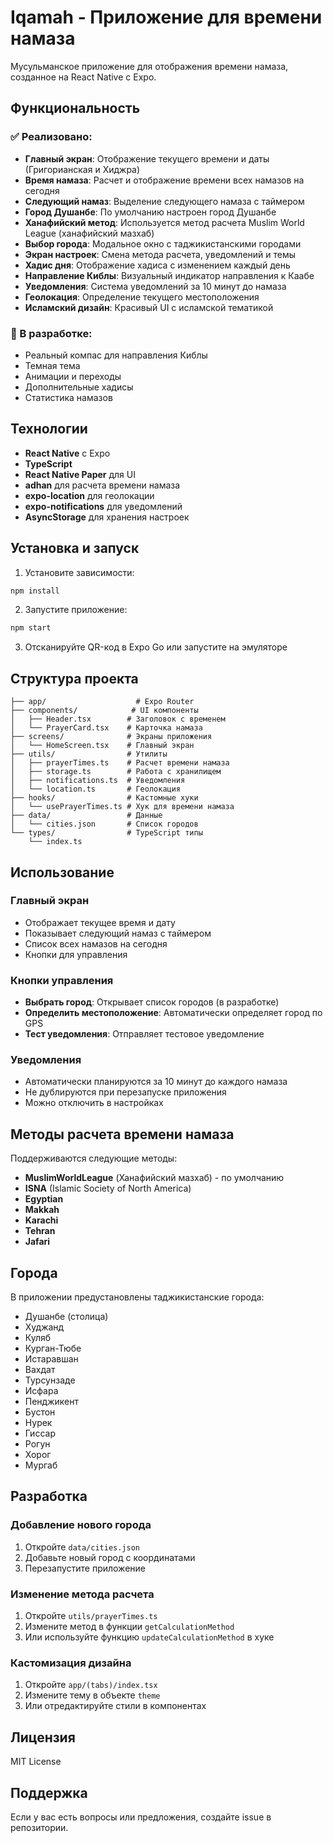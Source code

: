 # Iqamah - Приложение для времени намаза

Мусульманское приложение для отображения времени намаза, созданное на React Native с Expo.

## Функциональность

### ✅ Реализовано:
- **Главный экран**: Отображение текущего времени и даты (Григорианская и Хиджра)
- **Время намаза**: Расчет и отображение времени всех намазов на сегодня
- **Следующий намаз**: Выделение следующего намаза с таймером
- **Город Душанбе**: По умолчанию настроен город Душанбе
- **Ханафийский метод**: Используется метод расчета Muslim World League (ханафийский мазхаб)
- **Выбор города**: Модальное окно с таджикистанскими городами
- **Экран настроек**: Смена метода расчета, уведомлений и темы
- **Хадис дня**: Отображение хадиса с изменением каждый день
- **Направление Киблы**: Визуальный индикатор направления к Каабе
- **Уведомления**: Система уведомлений за 10 минут до намаза
- **Геолокация**: Определение текущего местоположения
- **Исламский дизайн**: Красивый UI с исламской тематикой

### 🔄 В разработке:
- Реальный компас для направления Киблы
- Темная тема
- Анимации и переходы
- Дополнительные хадисы
- Статистика намазов

## Технологии

- **React Native** с Expo
- **TypeScript**
- **React Native Paper** для UI
- **adhan** для расчета времени намаза
- **expo-location** для геолокации
- **expo-notifications** для уведомлений
- **AsyncStorage** для хранения настроек

## Установка и запуск

1. Установите зависимости:
```bash
npm install
```

2. Запустите приложение:
```bash
npm start
```

3. Отсканируйте QR-код в Expo Go или запустите на эмуляторе

## Структура проекта

```
├── app/                    # Expo Router
├── components/            # UI компоненты
│   ├── Header.tsx        # Заголовок с временем
│   └── PrayerCard.tsx    # Карточка намаза
├── screens/              # Экраны приложения
│   └── HomeScreen.tsx    # Главный экран
├── utils/                # Утилиты
│   ├── prayerTimes.ts    # Расчет времени намаза
│   ├── storage.ts        # Работа с хранилищем
│   ├── notifications.ts  # Уведомления
│   └── location.ts       # Геолокация
├── hooks/                # Кастомные хуки
│   └── usePrayerTimes.ts # Хук для времени намаза
├── data/                 # Данные
│   └── cities.json       # Список городов
└── types/                # TypeScript типы
    └── index.ts
```

## Использование

### Главный экран
- Отображает текущее время и дату
- Показывает следующий намаз с таймером
- Список всех намазов на сегодня
- Кнопки для управления

### Кнопки управления
- **Выбрать город**: Открывает список городов (в разработке)
- **Определить местоположение**: Автоматически определяет город по GPS
- **Тест уведомления**: Отправляет тестовое уведомление

### Уведомления
- Автоматически планируются за 10 минут до каждого намаза
- Не дублируются при перезапуске приложения
- Можно отключить в настройках

## Методы расчета времени намаза

Поддерживаются следующие методы:
- **MuslimWorldLeague** (Ханафийский мазхаб) - по умолчанию
- **ISNA** (Islamic Society of North America)
- **Egyptian**
- **Makkah**
- **Karachi**
- **Tehran**
- **Jafari**

## Города

В приложении предустановлены таджикистанские города:
- Душанбе (столица)
- Худжанд
- Куляб
- Курган-Тюбе
- Истаравшан
- Вахдат
- Турсунзаде
- Исфара
- Пенджикент
- Бустон
- Нурек
- Гиссар
- Рогун
- Хорог
- Мургаб

## Разработка

### Добавление нового города
1. Откройте `data/cities.json`
2. Добавьте новый город с координатами
3. Перезапустите приложение

### Изменение метода расчета
1. Откройте `utils/prayerTimes.ts`
2. Измените метод в функции `getCalculationMethod`
3. Или используйте функцию `updateCalculationMethod` в хуке

### Кастомизация дизайна
1. Откройте `app/(tabs)/index.tsx`
2. Измените тему в объекте `theme`
3. Или отредактируйте стили в компонентах

## Лицензия

MIT License

## Поддержка

Если у вас есть вопросы или предложения, создайте issue в репозитории. 